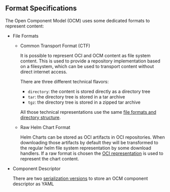 ## Format Specifications

The Open Component Model (OCM) uses some dedicated formats 
to represent content:

- File Formats

  - Common Transport Format (CTF)
  
    It is possible to represent OCI and OCM content as file system content.
    This is used to provide a repository implementation based on a filesystem, 
    which can be used to transport content without direct internet access.

    There are three different technical flavors:
    - `directory`: the content is stored directly as a directory tree
    - `tar`: the directory tree is stored in a tar archive
    - `tgz`: the directory tree is stored in a zipped tar archive

    All those technical representations use the same [file formats and directory
    structure](../../pkg/contexts/oci/repositories/ctf/README.md). 

  - Raw Helm Chart Format
  
    Helm Charts can be stored as OCI artifacts in OCI repositories. When
    downloading those artifacts by default they will be transformed to the
    regular helm file system representation by some download handlers.
    If a raw format is chosen the 
    [OCI representation](../../pkg/contexts/oci/repositories/ctf/README.md#artifact-set-archive-format)
    is used to represent the chart content.
  
- Component Descriptor
  
  There are two [serialization versions](compdesc/README.md) to store an OCM component descriptor
  as YAML